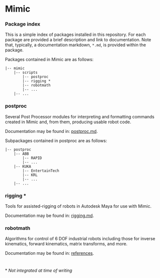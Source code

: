 # Mimic

### Package index

This is a simple index of packages installed in this repository. For each
package are provided a brief description and link to documentation. Note that,
typically, a documentation markdown, `*.md`, is provided within the package.

Packages contained in Mimic are as follows:

```
|-- mimic
    |-- scripts
        |-- postproc
        |-- rigging *
        |-- robotmath
        |-- ...
    |-- ...
```


### postproc

Several Post Processor modules for interpreting and formatting commands created
in Mimic and, from them, producing usable robot code.

Documentation may be found in:
[postproc.md](https://github.com/AutodeskRoboticsLab/Mimic/blob/master/mimic/scripts/postproc/postproc.md).

Subpackages contained in postproc are as follows:


```
|-- postproc
    |-- ABB
        |-- RAPID
        |-- ...
    |-- KUKA
        |-- EntertainTech
        |-- KRL
        |-- ...
    |-- ...
```


### rigging *

Tools for assisted-rigging of robots in Autodesk Maya for use with Mimic.

Documentation may be found in:
[rigging.md]().


### robotmath

Algorithms for control of 6 DOF industrial robots including those for inverse
kinematics, forward kinematics, matrix transforms, and more.

Documentation may be found in:
[references](https://github.com/AutodeskRoboticsLab/Mimic/tree/master/mimic/scripts/robotmath/references).


#

\* *Not integrated at time of writing*

#
